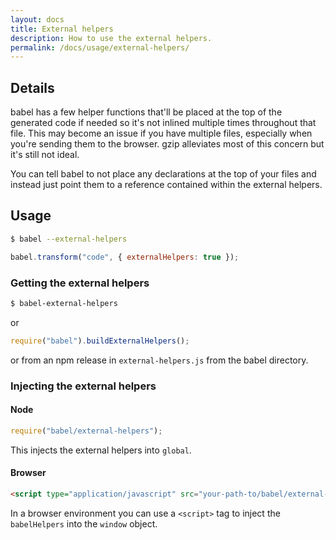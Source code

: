 ```yaml
---
layout: docs
title: External helpers
description: How to use the external helpers.
permalink: /docs/usage/external-helpers/
---
```


## Details

babel has a few helper functions that'll be placed at the top of the generated
code if needed so it's not inlined multiple times throughout that file. This may
become an issue if you have multiple files, especially when you're sending them
to the browser. gzip alleviates most of this concern but it's still not ideal.

You can tell babel to not place any declarations at the top of your files and
instead just point them to a reference contained within the external helpers.

## Usage

```sh
$ babel --external-helpers
```

```js
babel.transform("code", { externalHelpers: true });
```

### Getting the external helpers

```sh
$ babel-external-helpers
```

or

```js
require("babel").buildExternalHelpers();
```

or from an npm release in `external-helpers.js` from the babel directory.

### Injecting the external helpers


#### Node

```js
require("babel/external-helpers");
```

This injects the external helpers into `global`.

#### Browser

```html
<script type="application/javascript" src="your-path-to/babel/external-helpers.js"></script>
```

In a browser environment you can use a `<script>` tag to inject the `babelHelpers` into the `window` object.
